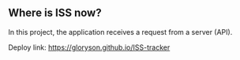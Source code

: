 ## Where is ISS now?  
In this project, the application receives a request from a server (API).

Deploy link: https://gloryson.github.io/ISS-tracker
